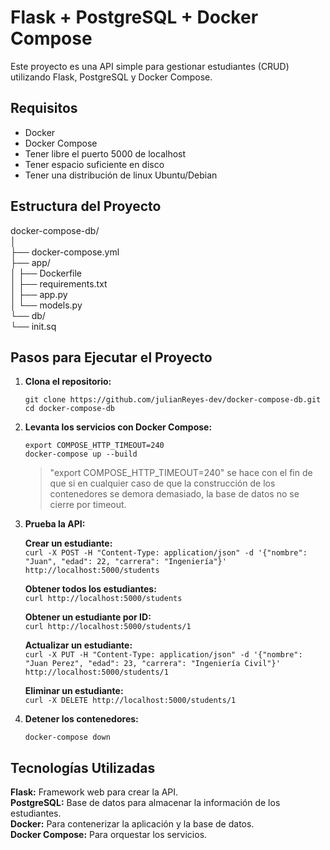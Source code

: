 # Flask + PostgreSQL + Docker Compose

Este proyecto es una API simple para gestionar estudiantes (CRUD) utilizando Flask, PostgreSQL y Docker Compose.

## Requisitos

- Docker
- Docker Compose
- Tener libre el puerto 5000 de localhost
- Tener espacio suficiente en disco
- Tener una distribución de linux Ubuntu/Debian

## Estructura del Proyecto

docker-compose-db/  
│  
├── docker-compose.yml  
├── app/  
│ ├── Dockerfile  
│ ├── requirements.txt  
│ ├── app.py  
│ └── models.py  
└── db/  
└── init.sq


## Pasos para Ejecutar el Proyecto

1. **Clona el repositorio:**

   `git clone https://github.com/julianReyes-dev/docker-compose-db.git`  
   `cd docker-compose-db`

3. **Levanta los servicios con Docker Compose:**

   `export COMPOSE_HTTP_TIMEOUT=240`  
   `docker-compose up --build`

   > "export COMPOSE_HTTP_TIMEOUT=240" se hace con el fin de que si en cualquier caso de que la construcción de los contenedores se demora demasiado, la base de datos no se cierre por timeout.

5. **Prueba la API:**

   **Crear un estudiante:**  
   `curl -X POST -H "Content-Type: application/json" -d '{"nombre": "Juan", "edad": 22, "carrera": "Ingeniería"}' http://localhost:5000/students`

   **Obtener todos los estudiantes:**  
   `curl http://localhost:5000/students`

   **Obtener un estudiante por ID:**  
   `curl http://localhost:5000/students/1`

   **Actualizar un estudiante:**  
   `curl -X PUT -H "Content-Type: application/json" -d '{"nombre": "Juan Perez", "edad": 23, "carrera": "Ingeniería Civil"}' http://localhost:5000/students/1`

   **Eliminar un estudiante:**  
   `curl -X DELETE http://localhost:5000/students/1`

7. **Detener los contenedores:**

   `docker-compose down`

## Tecnologías Utilizadas

**Flask:** Framework web para crear la API.  
**PostgreSQL:** Base de datos para almacenar la información de los estudiantes.  
**Docker:** Para contenerizar la aplicación y la base de datos.  
**Docker Compose:** Para orquestar los servicios.
